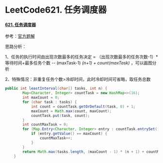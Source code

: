 # LeetCode621. 任务调度器

#### [621. 任务调度器](https://leetcode-cn.com/problems/task-scheduler/)

参考：[官方题解](https://leetcode-cn.com/problems/task-scheduler/solution/ren-wu-diao-du-qi-by-leetcode-solution-ur9w/)

思路分析：

1、任务的执行时间由出现次数最多的任务决定 = （出现次数最多的任务次数-1）* 等待时间+最多任务个数 -- (maxTask-1) *(n+1) + count(maxTask)* ，可以画图分析

2、特殊情况：非重复任务个数>冷却时间，此时冷却时间可省略，取任务总数

```java
public int leastInterval(char[] tasks, int n) {
        Map<Character, Integer> countTask = new HashMap<>(16);
        int maxCount = 0;
        for (char task : tasks) {
            int count = countTask.getOrDefault(task, 0) + 1;
            maxCount = Math.max(count, maxCount);
            countTask.put(task, count);
        }
        int countMaxTask = 0;
        for (Map.Entry<Character, Integer> entry : countTask.entrySet()) {
            if (entry.getValue() == maxCount) {
                countMaxTask++;
            }
        }
        return Math.max(tasks.length, (maxCount - 1) * (n + 1) + countMaxTask);
    }
```


